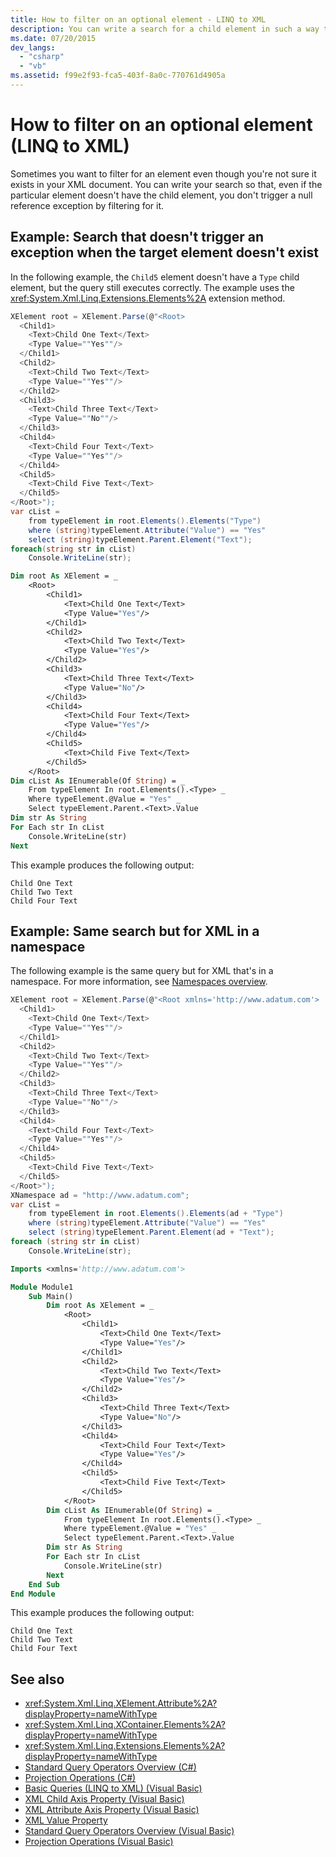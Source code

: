 ```yaml
---
title: How to filter on an optional element - LINQ to XML
description: You can write a search for a child element in such a way that the search doesn't trigger an exception when the element doesn't exist.
ms.date: 07/20/2015
dev_langs:
  - "csharp"
  - "vb"
ms.assetid: f99e2f93-fca5-403f-8a0c-770761d4905a
---
```


# How to filter on an optional element (LINQ to XML)

Sometimes you want to filter for an element even though you're not sure it exists in your XML document. You can write your search so that, even if the particular element doesn't have the child element, you don't trigger a null reference exception by filtering for it.

## Example: Search that doesn't trigger an exception when the target element doesn't exist

In the following example, the `Child5` element doesn't have a `Type` child element, but the query still executes correctly. The example uses the <xref:System.Xml.Linq.Extensions.Elements%2A> extension method.

```csharp
XElement root = XElement.Parse(@"<Root>
  <Child1>
    <Text>Child One Text</Text>
    <Type Value=""Yes""/>
  </Child1>
  <Child2>
    <Text>Child Two Text</Text>
    <Type Value=""Yes""/>
  </Child2>
  <Child3>
    <Text>Child Three Text</Text>
    <Type Value=""No""/>
  </Child3>
  <Child4>
    <Text>Child Four Text</Text>
    <Type Value=""Yes""/>
  </Child4>
  <Child5>
    <Text>Child Five Text</Text>
  </Child5>
</Root>");
var cList =
    from typeElement in root.Elements().Elements("Type")
    where (string)typeElement.Attribute("Value") == "Yes"
    select (string)typeElement.Parent.Element("Text");
foreach(string str in cList)
    Console.WriteLine(str);
```

```vb
Dim root As XElement = _
    <Root>
        <Child1>
            <Text>Child One Text</Text>
            <Type Value="Yes"/>
        </Child1>
        <Child2>
            <Text>Child Two Text</Text>
            <Type Value="Yes"/>
        </Child2>
        <Child3>
            <Text>Child Three Text</Text>
            <Type Value="No"/>
        </Child3>
        <Child4>
            <Text>Child Four Text</Text>
            <Type Value="Yes"/>
        </Child4>
        <Child5>
            <Text>Child Five Text</Text>
        </Child5>
    </Root>
Dim cList As IEnumerable(Of String) = _
    From typeElement In root.Elements().<Type> _
    Where typeElement.@Value = "Yes" _
    Select typeElement.Parent.<Text>.Value
Dim str As String
For Each str In cList
    Console.WriteLine(str)
Next
```

This example produces the following output:

```output
Child One Text
Child Two Text
Child Four Text
```

## Example: Same search but for XML in a namespace

The following example is the same query but for XML that's in a namespace. For more information, see [Namespaces overview](namespaces-overview.md).

```csharp
XElement root = XElement.Parse(@"<Root xmlns='http://www.adatum.com'>
  <Child1>
    <Text>Child One Text</Text>
    <Type Value=""Yes""/>
  </Child1>
  <Child2>
    <Text>Child Two Text</Text>
    <Type Value=""Yes""/>
  </Child2>
  <Child3>
    <Text>Child Three Text</Text>
    <Type Value=""No""/>
  </Child3>
  <Child4>
    <Text>Child Four Text</Text>
    <Type Value=""Yes""/>
  </Child4>
  <Child5>
    <Text>Child Five Text</Text>
  </Child5>
</Root>");
XNamespace ad = "http://www.adatum.com";
var cList =
    from typeElement in root.Elements().Elements(ad + "Type")
    where (string)typeElement.Attribute("Value") == "Yes"
    select (string)typeElement.Parent.Element(ad + "Text");
foreach (string str in cList)
    Console.WriteLine(str);
```

```vb
Imports <xmlns='http://www.adatum.com'>

Module Module1
    Sub Main()
        Dim root As XElement = _
            <Root>
                <Child1>
                    <Text>Child One Text</Text>
                    <Type Value="Yes"/>
                </Child1>
                <Child2>
                    <Text>Child Two Text</Text>
                    <Type Value="Yes"/>
                </Child2>
                <Child3>
                    <Text>Child Three Text</Text>
                    <Type Value="No"/>
                </Child3>
                <Child4>
                    <Text>Child Four Text</Text>
                    <Type Value="Yes"/>
                </Child4>
                <Child5>
                    <Text>Child Five Text</Text>
                </Child5>
            </Root>
        Dim cList As IEnumerable(Of String) = _
            From typeElement In root.Elements().<Type> _
            Where typeElement.@Value = "Yes" _
            Select typeElement.Parent.<Text>.Value
        Dim str As String
        For Each str In cList
            Console.WriteLine(str)
        Next
    End Sub
End Module
```

This example produces the following output:

```output
Child One Text
Child Two Text
Child Four Text
```

## See also

- <xref:System.Xml.Linq.XElement.Attribute%2A?displayProperty=nameWithType>
- <xref:System.Xml.Linq.XContainer.Elements%2A?displayProperty=nameWithType>
- <xref:System.Xml.Linq.Extensions.Elements%2A?displayProperty=nameWithType>
- [Standard Query Operators Overview (C#)](../../csharp/programming-guide/concepts/linq/standard-query-operators-overview.md)
- [Projection Operations (C#)](../../csharp/programming-guide/concepts/linq/projection-operations.md)
- [Basic Queries (LINQ to XML) (Visual Basic)](./find-element-specific-attribute.md)
- [XML Child Axis Property (Visual Basic)](../../visual-basic/language-reference/xml-axis/xml-child-axis-property.md)
- [XML Attribute Axis Property (Visual Basic)](../../visual-basic/language-reference/xml-axis/xml-attribute-axis-property.md)
- [XML Value Property](../../visual-basic/language-reference/xml-axis/xml-value-property.md)
- [Standard Query Operators Overview (Visual Basic)](../../visual-basic/programming-guide/concepts/linq/standard-query-operators-overview.md)
- [Projection Operations (Visual Basic)](../../visual-basic/programming-guide/concepts/linq/projection-operations.md)
